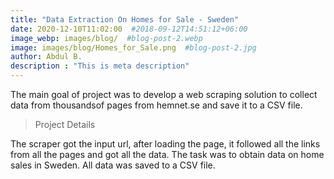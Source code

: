 ```yaml
---
title: "Data Extraction On Homes for Sale - Sweden"
date: 2020-12-10T11:02:00  #2018-09-12T14:51:12+06:00
image_webp: images/blog/  #blog-post-2.webp
image: images/blog/Homes_for_Sale.png  #blog-post-2.jpg
author: Abdul B.
description : "This is meta description"
---
```


The main goal of project was to develop a web scraping solution to collect data from thousandsof pages from hemnet.se and save it to a CSV file.

> Project Details

The scraper got the input url, after loading the page, it followed all the links from all the pages and got all the data. The task was to obtain data on home sales in Sweden. All data was saved to a CSV file.